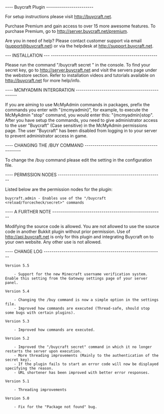 ---- Buycraft Plugin ------------------------

For setup instructions please visit http://buycraft.net.

Purchase Premium and gain access to over 15 more awesome features. 
To purchase Premium, go to http://server.buycraft.net/premium.

Are you in need of help? Please contact customer support via email (support@buycraft.net) or via the helpdesk at http://support.buycraft.net.


--- INSTALLATION --- ------------------------------------------------------

Please run the command "/buycraft secret <Secret key>" in the console. To find your 
secret key, go to http://server.buycraft.net and visit the servers page under the webstore 
section. Refer to installation videos and tutorials available on http://buycraft.net for more help/info.


---- MCMYADMIN INTERGRATION ------------------------------------------------

If you are aiming to use McMyAdmin commands in packages, prefix the commands you enter with "{mcmyadmin}", for example,
to execute the McMyAdmin "stop" command, you would enter this: "{mcmyadmin}stop". After you have setup the commands, you need
to give administrator access to the user "Buycraft" (Case sensitive) in the McMyAdmin permissions page. The user "Buycraft" has
been disabled from logging in to your server to prevent administrator access in game.


---- CHANGING THE /BUY COMMAND ---------------------------------------------

To change the /buy command please edit the setting in the configuration file.

---- PERMISSION NODES -----------------------------------------------------

Listed below are the permission nodes for the plugin:

	buycraft.admin - Enables use of the "/buycraft <reload/forcecheck/secret>" commands


---- A FURTHER NOTE --------------------------------------------------------

Modifying the source code is allowed. You are not allowed to use the source code in another Bukkit plugin without prior permission.
Use of http://api.buycraft.net is only for this plugin and integrating Buycraft on to your own website. Any other use is not allowed.


---- CHANGE LOG ------------------------------------------------------------
	
	Version 5.5
	
		- Support for the new Minecraft username verification system. Enable this setting from the Gateway settings page of your server panel.
	
	Version 5.4
	
		- Changing the /buy command is now a simple option in the settings file.
		- Improved how commands are executed (Thread-safe, should stop some bugs with certain plugins).
	
	Version 5.3
	
		- Improved how commands are executed.
	
	Version 5.2
	
		- Improved the "/buycraft secret" command in which it no longer restarts the server upon execution.
		- More threading improvements (Mainly to the authentication of the secret key).
		- If the plugin fails to start an error code will now be displayed specifying the reason.
		- URL shortener has been improved with better error responses.
		
	Version 5.1
	
		- Threading improvements
	
	Version 5.0
	
		- Fix for the "Package not found" bug.